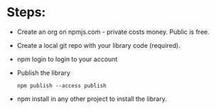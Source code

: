 # Steps:
* Create an org on npmjs.com - private costs money. Public is free.
* Create a local git repo with your library code (required).
* npm login to login to your account
* Publish the library

    `npm publish --access publish`
* npm install in any other project to install the library.
